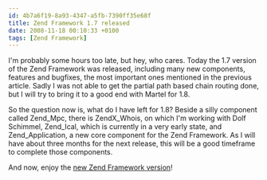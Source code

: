 ```yaml
---
id: 4b7a6f19-8a93-4347-a5fb-7390ff35e68f
title: Zend Framework 1.7 released
date: 2008-11-18 00:10:33 +0100
tags: [Zend Framework]
---
```


I'm probably some hours too late, but hey, who cares. Today the 1.7 version of the Zend Framework was released, including many new components, features and bugfixes, the most important ones mentioned in the previous article. Sadly I was not able to get the partial path based chain routing done, but I will try to bring it to a good end with Martel for 1.8.

So the question now is, what do I have left for 1.8? Beside a silly component called Zend_Mpc, there is ZendX_Whois, on which I'm working with Dolf Schimmel, Zend_Ical, which is currently in a very early state, and Zend_Application, a new core component for the Zend Framework. As I will have about three months for the next release, this will be a good timeframe to complete those components.

And now, enjoy the [new Zend Framework version](http://framework.zend.com/download/latest)!